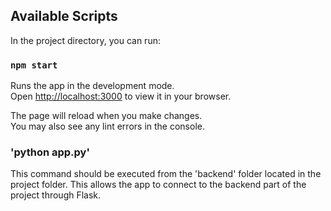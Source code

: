 ## Available Scripts

In the project directory, you can run:

### `npm start`

Runs the app in the development mode.\
Open [http://localhost:3000](http://localhost:3000) to view it in your browser.

The page will reload when you make changes.\
You may also see any lint errors in the console.

### 'python app.py'

This command should be executed from the 'backend' folder located in the project folder.
This allows the app to connect to the backend part of the project through Flask.
